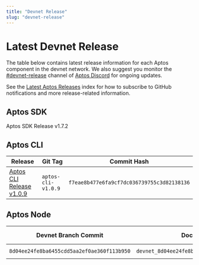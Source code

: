 ```yaml
---
title: "Devnet Release"
slug: "devnet-release"
---
```


# Latest Devnet Release

The table below contains latest release information for each Aptos component in the devnet network. We also suggest you monitor the [#devnet-release](https://discord.com/channels/945856774056083548/956692649430093904) channel of [Aptos Discord](https://discord.gg/aptoslabs) for ongoing updates.

See the [Latest Aptos Releases](./index.md) index for how to subscribe to GitHub notifications and more release-related information.

## Aptos SDK

Aptos SDK Release v1.7.2

## Aptos CLI

|Release | Git Tag | Commit Hash|
|---|---|---|
|[Aptos CLI Release v1.0.9](https://github.com/aptos-labs/aptos-core/releases/tag/aptos-cli-v1.0.9)| `aptos-cli-v1.0.9` | `f7eae8b477e6fa9cf7dc036739755c3d82138136` |

## Aptos Node

|Devnet Branch Commit | Docker Image Tag | Docker Image Digest | genesis.blob SHA-256 | Waypoint | Chain ID|
|---|---|---|---|---|---|
|`8d04ee24fe8ba6455cdd5aa2ef0ae360f113b950`| `devnet_8d04ee24fe8ba6455cdd5aa2ef0ae360f113b950` | `sha256:dd407bc7cbde9a1fbc612178da5fe3c2915b9b876c12cad3cea6787c8b9409fd` | `sha256: 48d3511e63ae9cb6c640ff509ba968b27e8b7fc5ff1b9bd2ff9903c8e094e216`| `0:48ef610331343df8f048c1c2e2058167d376c435850383597416d824a86ae4b0` | 48 |